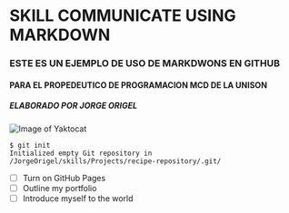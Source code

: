# SKILL COMMUNICATE USING MARKDOWN
### ESTE ES UN EJEMPLO DE USO DE MARKDWONS EN GITHUB
#### PARA EL PROPEDEUTICO DE PROGRAMACION MCD DE LA UNISON
##### ELABORADO POR JORGE ORIGEL
![Image of Yaktocat](https://octodex.github.com/images/yaktocat.png)

```
$ git init
Initialized empty Git repository in /JorgeOrigel/skills/Projects/recipe-repository/.git/
```
- [ ] Turn on GitHub Pages
- [ ] Outline my portfolio
- [ ] Introduce myself to the world
